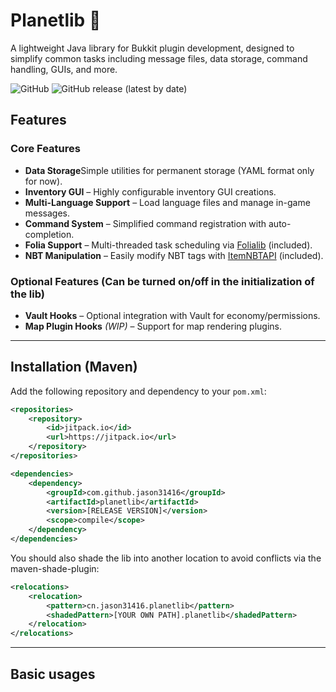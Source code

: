 # Planetlib :rocket:

A lightweight Java library for Bukkit plugin development, designed to simplify common tasks including message files, data storage, command handling, GUIs, and more.

![GitHub](https://img.shields.io/github/license/jason31416/planetlib)
![GitHub release (latest by date)](https://img.shields.io/github/v/release/jason31416/planetlib)

## Features

### Core Features
- **Data Storage**Simple utilities for permanent storage (YAML format only for now).
- **Inventory GUI** – Highly configurable inventory GUI creations.
- **Multi-Language Support** – Load language files and manage in-game messages.
- **Command System** – Simplified command registration with auto-completion.
- **Folia Support** – Multi-threaded task scheduling via [Folialib](https://github.com/TechnicallyCoded/FoliaLib) (included).
- **NBT Manipulation** – Easily modify NBT tags with [ItemNBTAPI](https://github.com/tr7zw/Item-NBT-API) (included).

### Optional Features (Can be turned on/off in the initialization of the lib)
- **Vault Hooks** – Optional integration with Vault for economy/permissions.
- **Map Plugin Hooks** *(WIP)* – Support for map rendering plugins.

---

## Installation (Maven)

Add the following repository and dependency to your `pom.xml`:

```xml
<repositories>
    <repository>
        <id>jitpack.io</id>
        <url>https://jitpack.io</url>
    </repository>
</repositories>

<dependencies>
    <dependency>
        <groupId>com.github.jason31416</groupId>
        <artifactId>planetlib</artifactId>
        <version>[RELEASE VERSION]</version>
        <scope>compile</scope>
    </dependency>
</dependencies>
```

You should also shade the lib into another location to avoid conflicts via the maven-shade-plugin:
```xml
<relocations>
    <relocation>
        <pattern>cn.jason31416.planetlib</pattern>
        <shadedPattern>[YOUR OWN PATH].planetlib</shadedPattern>
    </relocation>
</relocations>
```

---

## Basic usages
